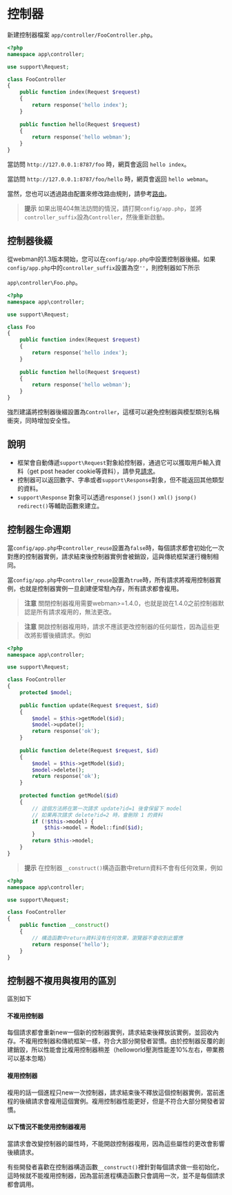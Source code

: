 # 控制器

新建控制器檔案 `app/controller/FooController.php`。

```php
<?php
namespace app\controller;

use support\Request;

class FooController
{
    public function index(Request $request)
    {
        return response('hello index');
    }
    
    public function hello(Request $request)
    {
        return response('hello webman');
    }
}
```

當訪問 `http://127.0.0.1:8787/foo` 時，網頁會返回 `hello index`。

當訪問 `http://127.0.0.1:8787/foo/hello` 時，網頁會返回 `hello webman`。

當然，您也可以透過路由配置來修改路由規則，請參考[路由](route.md)。

> **提示**
> 如果出現404無法訪問的情況，請打開`config/app.php`，並將`controller_suffix`設為`Controller`，然後重新啟動。

## 控制器後綴
從webman的1.3版本開始，您可以在`config/app.php`中設置控制器後綴。如果`config/app.php`中的`controller_suffix`設置為空`''`，則控制器如下所示

`app\controller\Foo.php`。

```php
<?php
namespace app\controller;

use support\Request;

class Foo
{
    public function index(Request $request)
    {
        return response('hello index');
    }
    
    public function hello(Request $request)
    {
        return response('hello webman');
    }
}
```

強烈建議將控制器後綴設置為`Controller`，這樣可以避免控制器與模型類別名稱衝突，同時增加安全性。

## 說明
 - 框架會自動傳遞`support\Request`對象給控制器，通過它可以獲取用戶輸入資料（get post header cookie等資料），請參見[請求](request.md)。
 - 控制器可以返回數字、字串或者`support\Response`對象，但不能返回其他類型的資料。
 - `support\Response` 對象可以透過`response()` `json()` `xml()` `jsonp()` `redirect()`等輔助函數來建立。

## 控制器生命週期

當`config/app.php`中`controller_reuse`設置為`false`時，每個請求都會初始化一次對應的控制器實例，請求結束後控制器實例會被銷毀，這與傳統框架運行機制相同。

當`config/app.php`中`controller_reuse`設置為`true`時，所有請求將複用控制器實例，也就是控制器實例一旦創建便常駐內存，所有請求都會複用。

> **注意**
> 關閉控制器複用需要webman>=1.4.0，也就是說在1.4.0之前控制器默認是所有請求複用的，無法更改。

> **注意**
> 開啟控制器複用時，請求不應該更改控制器的任何屬性，因為這些更改將影響後續請求。例如

```php
<?php
namespace app\controller;

use support\Request;

class FooController
{
    protected $model;
    
    public function update(Request $request, $id)
    {
        $model = $this->getModel($id);
        $model->update();
        return response('ok');
    }
    
    public function delete(Request $request, $id)
    {
        $model = $this->getModel($id);
        $model->delete();
        return response('ok');
    }
    
    protected function getModel($id)
    {
        // 這個方法將在第一次請求 update?id=1 後會保留下 model
        // 如果再次請求 delete?id=2 時，會刪除 1 的資料
        if (!$this->model) {
            $this->model = Model::find($id);
        }
        return $this->model;
    }
}
```

> **提示**
> 在控制器`__construct()`構造函數中return資料不會有任何效果，例如

```php
<?php
namespace app\controller;

use support\Request;

class FooController
{
    public function __construct()
    {
        // 構造函數中return資料沒有任何效果，瀏覽器不會收到此響應
        return response('hello'); 
    }
}
```

## 控制器不複用與複用的區別
區別如下

#### 不複用控制器
每個請求都會重新new一個新的控制器實例，請求結束後釋放該實例，並回收內存。不複用控制器和傳統框架一樣，符合大部分開發者習慣。由於控制器反覆的創建銷毀，所以性能會比複用控制器稍差（helloworld壓測性能差10%左右，帶業務可以基本忽略）

#### 複用控制器
複用的話一個進程只new一次控制器，請求結束後不釋放這個控制器實例，當前進程的後續請求會複用這個實例。複用控制器性能更好，但是不符合大部分開發者習慣。

#### 以下情況不能使用控制器複用

當請求會改變控制器的屬性時，不能開啟控制器複用，因為這些屬性的更改會影響後續請求。

有些開發者喜歡在控制器構造函數`__construct()`裡針對每個請求做一些初始化，這時候就不能複用控制器，因為當前進程構造函數只會調用一次，並不是每個請求都會調用。